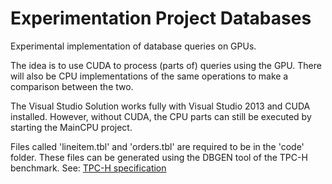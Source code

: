 # Experimentation Project Databases

Experimental implementation of database queries on GPUs. 

The idea is to use CUDA to process (parts of) queries using the GPU. There will also be CPU implementations of the same operations to make a comparison between the two.

The Visual Studio Solution works fully with Visual Studio 2013 and CUDA installed. However, without CUDA, the CPU parts can still be executed by starting the MainCPU project.

Files called 'lineitem.tbl' and 'orders.tbl' are required to be in the 'code' folder. These files can be generated using the DBGEN tool of the TPC-H benchmark.
See: [TPC-H specification](http://www.tpc.org/tpch/spec/tpch2.7.0.pdf)
